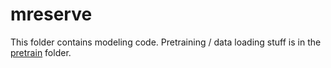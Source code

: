# mreserve

This folder contains modeling code. Pretraining / data loading stuff is in the [pretrain](../pretrain) folder.